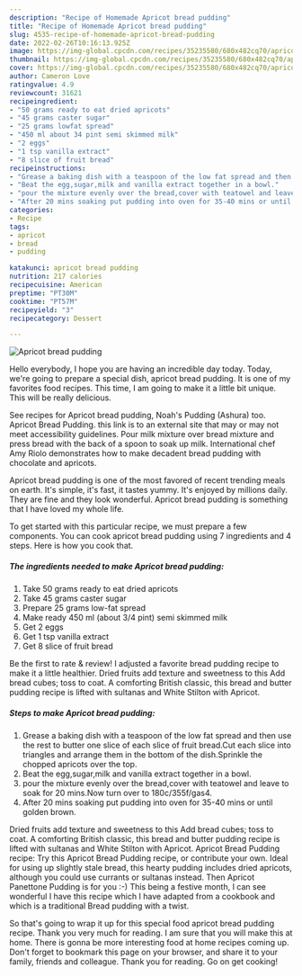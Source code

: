 ```yaml
---
description: "Recipe of Homemade Apricot bread pudding"
title: "Recipe of Homemade Apricot bread pudding"
slug: 4535-recipe-of-homemade-apricot-bread-pudding
date: 2022-02-26T10:16:13.925Z
image: https://img-global.cpcdn.com/recipes/35235580/680x482cq70/apricot-bread-pudding-recipe-main-photo.jpg
thumbnail: https://img-global.cpcdn.com/recipes/35235580/680x482cq70/apricot-bread-pudding-recipe-main-photo.jpg
cover: https://img-global.cpcdn.com/recipes/35235580/680x482cq70/apricot-bread-pudding-recipe-main-photo.jpg
author: Cameron Love
ratingvalue: 4.9
reviewcount: 31621
recipeingredient:
- "50 grams ready to eat dried apricots"
- "45 grams caster sugar"
- "25 grams lowfat spread"
- "450 ml about 34 pint semi skimmed milk"
- "2 eggs"
- "1 tsp vanilla extract"
- "8 slice of fruit bread"
recipeinstructions:
- "Grease a baking dish with a teaspoon of the low fat spread and then use the rest to butter one slice of each slice of fruit  bread.Cut each slice into triangles and arrange them in the bottom of the dish.Sprinkle the chopped apricots over the top."
- "Beat the egg,sugar,milk and vanilla extract together in a bowl."
- "pour the mixture evenly over the bread,cover with teatowel and leave to soak  for 20 mins.Now turn over to 180c/355f/gas4."
- "After 20 mins soaking put pudding into oven for 35-40 mins or until golden brown."
categories:
- Recipe
tags:
- apricot
- bread
- pudding

katakunci: apricot bread pudding 
nutrition: 217 calories
recipecuisine: American
preptime: "PT30M"
cooktime: "PT57M"
recipeyield: "3"
recipecategory: Dessert

---
```



![Apricot bread pudding](https://img-global.cpcdn.com/recipes/35235580/680x482cq70/apricot-bread-pudding-recipe-main-photo.jpg)

Hello everybody, I hope you are having an incredible day today. Today, we're going to prepare a special dish, apricot bread pudding. It is one of my favorites food recipes. This time, I am going to make it a little bit unique. This will be really delicious.

See recipes for Apricot bread pudding, Noah&#39;s Pudding (Ashura) too. Apricot Bread Pudding. this link is to an external site that may or may not meet accessibility guidelines. Pour milk mixture over bread mixture and press bread with the back of a spoon to soak up milk. International chef Amy Riolo demonstrates how to make decadent bread pudding with chocolate and apricots.

Apricot bread pudding is one of the most favored of recent trending meals on earth. It's simple, it's fast, it tastes yummy. It's enjoyed by millions daily. They are fine and they look wonderful. Apricot bread pudding is something that I have loved my whole life.


To get started with this particular recipe, we must prepare a few components. You can cook apricot bread pudding using 7 ingredients and 4 steps. Here is how you cook that.

<!--inarticleads1-->

##### The ingredients needed to make Apricot bread pudding:

1. Take 50 grams ready to eat dried apricots
1. Take 45 grams caster sugar
1. Prepare 25 grams low-fat spread
1. Make ready 450 ml (about 3/4 pint) semi skimmed milk
1. Get 2 eggs
1. Get 1 tsp vanilla extract
1. Get 8 slice of fruit bread


Be the first to rate &amp; review! I adjusted a favorite bread pudding recipe to make it a little healthier. Dried fruits add texture and sweetness to this Add bread cubes; toss to coat. A comforting British classic, this bread and butter pudding recipe is lifted with sultanas and White Stilton with Apricot. 

<!--inarticleads2-->

##### Steps to make Apricot bread pudding:

1. Grease a baking dish with a teaspoon of the low fat spread and then use the rest to butter one slice of each slice of fruit  bread.Cut each slice into triangles and arrange them in the bottom of the dish.Sprinkle the chopped apricots over the top.
1. Beat the egg,sugar,milk and vanilla extract together in a bowl.
1. pour the mixture evenly over the bread,cover with teatowel and leave to soak  for 20 mins.Now turn over to 180c/355f/gas4.
1. After 20 mins soaking put pudding into oven for 35-40 mins or until golden brown.


Dried fruits add texture and sweetness to this Add bread cubes; toss to coat. A comforting British classic, this bread and butter pudding recipe is lifted with sultanas and White Stilton with Apricot. Apricot Bread Pudding recipe: Try this Apricot Bread Pudding recipe, or contribute your own. Ideal for using up slightly stale bread, this hearty pudding includes dried apricots, although you could use currants or sultanas instead. Then Apricot Panettone Pudding is for you :-) This being a festive month, I can see wonderful I have this recipe which I have adapted from a cookbook and which is a traditional Bread pudding with a twist. 

So that's going to wrap it up for this special food apricot bread pudding recipe. Thank you very much for reading. I am sure that you will make this at home. There is gonna be more interesting food at home recipes coming up. Don't forget to bookmark this page on your browser, and share it to your family, friends and colleague. Thank you for reading. Go on get cooking!
